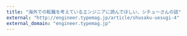 ```yaml
---
title: "海外での転職を考えているエンジニアに読んでほしい、シチューさんの話"
external: "http://engineer.typemag.jp/article/shusaku-uesugi-4"
external_domain: "engineer.typemag.jp"
---
```

